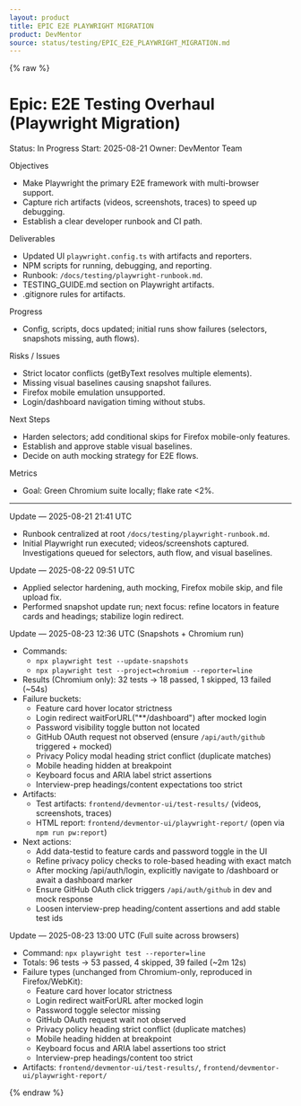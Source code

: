 ```yaml
---
layout: product
title: EPIC E2E PLAYWRIGHT MIGRATION
product: DevMentor
source: status/testing/EPIC_E2E_PLAYWRIGHT_MIGRATION.md
---
```


{% raw %}
# Epic: E2E Testing Overhaul (Playwright Migration)

Status: In Progress
Start: 2025-08-21
Owner: DevMentor Team

Objectives
- Make Playwright the primary E2E framework with multi-browser support.
- Capture rich artifacts (videos, screenshots, traces) to speed up debugging.
- Establish a clear developer runbook and CI path.

Deliverables
- Updated UI `playwright.config.ts` with artifacts and reporters.
- NPM scripts for running, debugging, and reporting.
- Runbook: `/docs/testing/playwright-runbook.md`.
- TESTING_GUIDE.md section on Playwright artifacts.
- .gitignore rules for artifacts.

Progress
- Config, scripts, docs updated; initial runs show failures (selectors, snapshots missing, auth flows).

Risks / Issues
- Strict locator conflicts (getByText resolves multiple elements).
- Missing visual baselines causing snapshot failures.
- Firefox mobile emulation unsupported.
- Login/dashboard navigation timing without stubs.

Next Steps
- Harden selectors; add conditional skips for Firefox mobile-only features.
- Establish and approve stable visual baselines.
- Decide on auth mocking strategy for E2E flows.

Metrics
- Goal: Green Chromium suite locally; flake rate <2%.

---

Update — 2025-08-21 21:41 UTC
- Runbook centralized at root `/docs/testing/playwright-runbook.md`.
- Initial Playwright run executed; videos/screenshots captured. Investigations queued for selectors, auth flow, and visual baselines.

Update — 2025-08-22 09:51 UTC
- Applied selector hardening, auth mocking, Firefox mobile skip, and file upload fix.
- Performed snapshot update run; next focus: refine locators in feature cards and headings; stabilize login redirect.

Update — 2025-08-23 12:36 UTC (Snapshots + Chromium run)
- Commands:
  - `npx playwright test --update-snapshots`
  - `npx playwright test --project=chromium --reporter=line`
- Results (Chromium only): 32 tests → 18 passed, 1 skipped, 13 failed (~54s)
- Failure buckets:
  - Feature card hover locator strictness
  - Login redirect waitForURL("**/dashboard") after mocked login
  - Password visibility toggle button not located
  - GitHub OAuth request not observed (ensure `/api/auth/github` triggered + mocked)
  - Privacy Policy modal heading strict conflict (duplicate matches)
  - Mobile heading hidden at breakpoint
  - Keyboard focus and ARIA label strict assertions
  - Interview-prep headings/content expectations too strict
- Artifacts:
  - Test artifacts: `frontend/devmentor-ui/test-results/` (videos, screenshots, traces)
  - HTML report: `frontend/devmentor-ui/playwright-report/` (open via `npm run pw:report`)
- Next actions:
  - Add data-testid to feature cards and password toggle in the UI
  - Refine privacy policy checks to role-based heading with exact match
  - After mocking /api/auth/login, explicitly navigate to /dashboard or await a dashboard marker
  - Ensure GitHub OAuth click triggers `/api/auth/github` in dev and mock response
  - Loosen interview-prep heading/content assertions and add stable test ids

Update — 2025-08-23 13:00 UTC (Full suite across browsers)
- Command: `npx playwright test --reporter=line`
- Totals: 96 tests → 53 passed, 4 skipped, 39 failed (~2m 12s)
- Failure types (unchanged from Chromium-only, reproduced in Firefox/WebKit):
  - Feature card hover locator strictness
  - Login redirect waitForURL after mocked login
  - Password toggle selector missing
  - GitHub OAuth request wait not observed
  - Privacy policy heading strict conflict (duplicate matches)
  - Mobile heading hidden at breakpoint
  - Keyboard focus and ARIA label assertions too strict
  - Interview-prep headings/content too strict
- Artifacts: `frontend/devmentor-ui/test-results/`, `frontend/devmentor-ui/playwright-report/`

{% endraw %}
